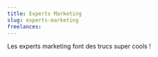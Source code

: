 ```yaml
---
title: Experts Marketing
slug: experts-marketing
freelances:
---
```


Les experts marketing font des trucs super cools !
